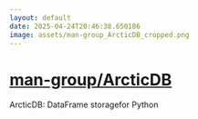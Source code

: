 ```yaml
---
layout: default
date: 2025-04-24T20:46:38.650186
image: assets/man-group_ArcticDB_cropped.png
---
```


# [man-group/ArcticDB](https://github.com/man-group/ArcticDB)

ArcticDB: DataFrame storagefor Python
